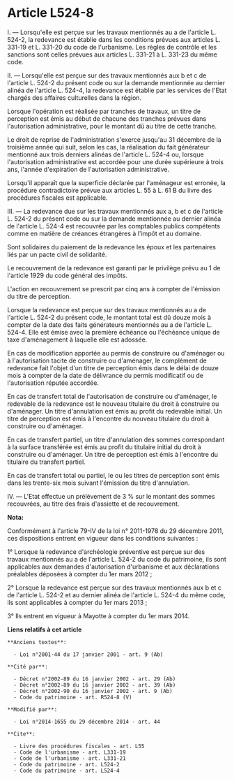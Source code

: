 # Article L524-8

I. ― Lorsqu'elle est perçue sur les travaux mentionnés au a de l'article L. 524-2, la redevance est établie dans les
conditions prévues aux articles L. 331-19 et L. 331-20 du code de l'urbanisme. Les règles de contrôle et les sanctions sont
celles prévues aux articles L. 331-21 à L. 331-23 du même code. 

II. ― Lorsqu'elle est perçue sur des travaux mentionnés aux b et c de l'article L. 524-2 du présent code ou sur la demande
mentionnée au dernier alinéa de l'article L. 524-4, la redevance est établie par les services de l'Etat chargés des affaires
culturelles dans la région. 

Lorsque l'opération est réalisée par tranches de travaux, un titre de perception est émis au début de chacune des tranches
prévues dans l'autorisation administrative, pour le montant dû au titre de cette tranche. 

Le droit de reprise de l'administration s'exerce jusqu'au 31 décembre de la troisième année qui suit, selon les cas, la
réalisation du fait générateur mentionné aux trois derniers alinéas de l'article L. 524-4 ou, lorsque l'autorisation
administrative est accordée pour une durée supérieure à trois ans, l'année d'expiration de l'autorisation administrative. 

Lorsqu'il apparaît que la superficie déclarée par l'aménageur est erronée, la procédure contradictoire prévue aux articles L.
55 à L. 61 B du livre des procédures fiscales est applicable. 

III. ― La redevance due sur les travaux mentionnés aux a, b et c de l'article L. 524-2 du présent code ou sur la demande
mentionnée au dernier alinéa de l'article L. 524-4 est recouvrée par les comptables publics compétents comme en matière de
créances étrangères à l'impôt et au domaine. 

Sont solidaires du paiement de la redevance les époux et les partenaires liés par un pacte civil de solidarité. 

Le recouvrement de la redevance est garanti par le privilège prévu au 1 de l'article 1929 du code général des impôts. 

L'action en recouvrement se prescrit par cinq ans à compter de l'émission du titre de perception. 

Lorsque la redevance est perçue sur des travaux mentionnés au a de l'article L. 524-2 du présent code, le montant total est
dû douze mois à compter de la date des faits générateurs mentionnés au a de l'article L. 524-4. Elle est émise avec la
première échéance ou l'échéance unique de taxe d'aménagement à laquelle elle est adossée. 

En cas de modification apportée au permis de construire ou d'aménager ou à l'autorisation tacite de construire ou d'aménager,
le complément de redevance fait l'objet d'un titre de perception émis dans le délai de douze mois à compter de la date de
délivrance du permis modificatif ou de l'autorisation réputée accordée. 

En cas de transfert total de l'autorisation de construire ou d'aménager, le redevable de la redevance est le nouveau
titulaire du droit à construire ou d'aménager. Un titre d'annulation est émis au profit du redevable initial. Un titre de
perception est émis à l'encontre du nouveau titulaire du droit à construire ou d'aménager. 

En cas de transfert partiel, un titre d'annulation des sommes correspondant à la surface transférée est émis au profit du
titulaire initial du droit à construire ou d'aménager. Un titre de perception est émis à l'encontre du titulaire du transfert
partiel. 

En cas de transfert total ou partiel, le ou les titres de perception sont émis dans les trente-six mois suivant l'émission du
titre d'annulation.

IV. ― L'Etat effectue un prélèvement de 3 % sur le montant des sommes recouvrées, au titre des frais d'assiette et de
recouvrement.

**Nota:**

Conformément à l'article 79-IV de la loi n° 2011-1978 du 29 décembre 2011, ces dispositions entrent en vigueur dans les
conditions suivantes : 

1° Lorsque la redevance d'archéologie préventive est perçue sur des travaux mentionnés au a de l'article L. 524-2 du code du
patrimoine, ils sont applicables aux demandes d'autorisation d'urbanisme et aux déclarations préalables déposées à compter du
1er mars 2012 ; 

2° Lorsque la redevance est perçue sur des travaux mentionnés aux b et c de l'article L. 524-2 et au dernier alinéa de
l'article L. 524-4 du même code, ils sont applicables à compter du 1er mars 2013 ; 

3° Ils entrent en vigueur à Mayotte à compter du 1er mars 2014.

**Liens relatifs à cet article**

	**Anciens textes**:

	  - Loi n°2001-44 du 17 janvier 2001 - art. 9 (Ab)

	**Cité par**:

	  - Décret n°2002-89 du 16 janvier 2002 - art. 29 (Ab)
	  - Décret n°2002-89 du 16 janvier 2002 - art. 39 (Ab)
	  - Décret n°2002-90 du 16 janvier 2002 - art. 9 (Ab)
	  - Code du patrimoine - art. R524-8 (V)

	**Modifié par**:

	  - Loi n°2014-1655 du 29 décembre 2014 - art. 44

	**Cite**:

	  - Livre des procédures fiscales - art. L55
	  - Code de l'urbanisme - art. L331-19
	  - Code de l'urbanisme - art. L331-21
	  - Code du patrimoine - art. L524-2
	  - Code du patrimoine - art. L524-4
